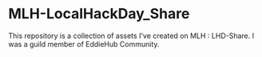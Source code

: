 # MLH-LocalHackDay_Share
This repository is a collection of assets I've created on MLH : LHD-Share. I was a guild member of EddieHub Community.
